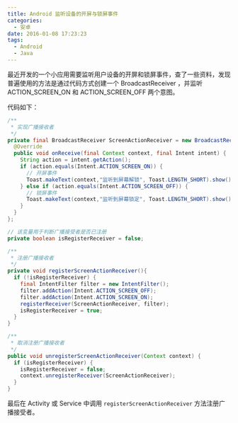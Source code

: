 ```yaml
---
title: Android 监听设备的开屏与锁屏事件
categories:
  - 安卓
date: 2016-01-08 17:23:23
tags:
  - Android
  - Java
---
```


最近开发的一个小应用需要监听用户设备的开屏和锁屏事件，查了一些资料，发现普遍使用的方法是通过代码方式创建一个 BroadcastReceiver ，并监听 ACTION_SCREEN_ON 和 ACTION_SCREEN_OFF 两个意图。

<!-- more -->

代码如下：

``` java
/**
 * 实现广播接收者
 */
private final BroadcastReceiver ScreenActionReceiver = new BroadcastReceiver(){
  @Override
  public void onReceive(final Context context, final Intent intent) {
    String action = intent.getAction();
    if (action.equals(Intent.ACTION_SCREEN_ON)) {
      // 开屏事件
      Toast.makeText(context,"监听到屏幕解锁", Toast.LENGTH_SHORT).show();
    } else if (action.equals(Intent.ACTION_SCREEN_OFF)) {
      // 锁屏事件
      Toast.makeText(context,"监听到屏幕锁定", Toast.LENGTH_SHORT).show();
    }
  }
};
```

``` java
// 该变量用于判断广播接受者是否已注册
private boolean isRegisterReceiver = false;
```
``` java
/**
 * 注册广播接收者
 */
private void registerScreenActionReceiver(){
  if (!isRegisterReceiver) {
    final IntentFilter filter = new IntentFilter();
    filter.addAction(Intent.ACTION_SCREEN_OFF);
    filter.addAction(Intent.ACTION_SCREEN_ON);
    registerReceiver(ScreenActionReceiver, filter);
    isRegisterReceiver = true;
  }
}

/**
 * 取消注册广播接收者
 */
public void unregisterScreenActionReceiver(Context context) {
  if (isRegisterReceiver) {
    isRegisterReceiver = false;
    context.unregisterReceiver(ScreenActionReceiver);
  }
}
```

最后在 Activity 或 Service 中调用 `registerScreenActionReceiver` 方法注册广播接受者。